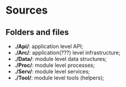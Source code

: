 # Sources

## Folders and files

* **./Api/**: application level API;
* **./Arc/**: application(???) level infrastructure;
* **./Data/**: module level data structures;
* **./Proc/**: module level processes;
* **./Serv/**: module level services;
* **./Tool/**: module level tools (helpers);
